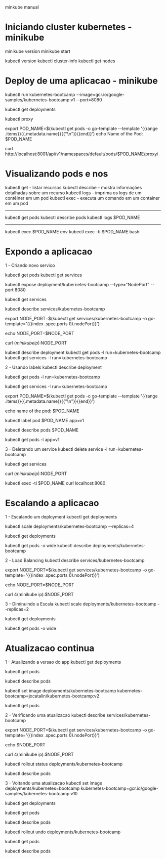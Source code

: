 minkube manual


Iniciando cluster kubernetes - minikube
=======================================
minikube version
minikube start

kubectl version
kubectl cluster-info
kubectl get nodes


Deploy de uma aplicacao - minikube
=======================================
kubectl run kubernetes-bootcamp --image=gcr.io/google-samples/kubernetes-bootcamp:v1 --port=8080

kubectl get deployments

kubectl proxy

export POD_NAME=$(kubectl get pods -o go-template --template '{{range .items}}{{.metadata.name}}{{"\n"}}{{end}}')
echo Name of the Pod: $POD_NAME

curl http://localhost:8001/api/v1/namespaces/default/pods/$POD_NAME/proxy/


Visualizando pods e nos
=======================================
kubectl get - listar recursos
kubectl describe - mostra informações detalhadas sobre um recurso
kubectl logs - imprima os logs de um contêiner em um pod
kubectl exec - executa um comando em um container em um pod

---
kubectl get pods
kubectl describe pods
kubectl logs $POD_NAME

---
kubectl exec $POD_NAME env
kubectl exec -ti $POD_NAME bash


Expondo a aplicacao
=======================================
1 - Criando novo servico

kubectl get pods
kubectl get services

kubectl expose deployment/kubernetes-bootcamp --type="NodePort" --port 8080

kubectl get services

kubectl describe services/kubernetes-bootcamp

export NODE_PORT=$(kubectl get services/kubernetes-bootcamp -o go-template='{{(index .spec.ports 0).nodePort}}')

echo NODE_PORT=$NODE_PORT

curl $(minikube ip):$NODE_PORT

kubectl describe deployment
kubectl get pods -l run=kubernetes-bootcamp
kubectl get services -l run=kubernetes-bootcamp

2 - Usando labels
kubectl describe deployment

kubectl get pods -l run=kubernetes-bootcamp

kubectl get services -l run=kubernetes-bootcamp

export POD_NAME=$(kubectl get pods -o go-template --template '{{range .items}}{{.metadata.name}}{{"\n"}}{{end}}')

echo name of the pod: $POD_NAME

kubectl label pod $POD_NAME app=v1

kubectl describe pods $POD_NAME

kubectl get pods -l app=v1

3 - Deletando um service
kubectl delete service -l run=kubernetes-bootcamp

kubectl get services

curl $(minikube ip):$NODE_PORT

kubectl exec -ti $POD_NAME curl localhost:8080


Escalando a aplicacao
=======================================
1 - Escalando um deployment
kubectl get deployments

kubectl scale deployments/kubernetes-bootcamp --replicas=4

kubectl get deployments

kubectl get pods -o wide
kubectl describe deployments/kubernetes-bootcamp

2 - Load Balancing
kubectl describe services/kubernetes-bootcamp

export NODE_PORT=$(kubectl get services/kubernetes-bootcamp -o go-template='{{(index .spec.ports 0).nodePort}}')

echo NODE_PORT=$NODE_PORT

curl 4(minikube ip):$NODE_PORT

3 - Diminuindo a Escala
kubectl scale deployments/kubernetes-bootcamp --replicas=2

kubectl get deployments

kubectl get pods -o wide



Atualizacao continua
=======================================
1 - Atualizando a versao do app
kubectl get deployments

kubectl get pods

kubectl describe pods

kubectl set image deployments/kubernetes-bootcamp kubernetes-bootcamp=jocatalin/kubernetes-bootcamp:v2

kubectl get pods

2 - Verificando uma atualizacao
kubectl describe services/kubernetes-bootcamp

export NODE_PORT=$(kubectl get services/kubernetes-bootcamp -o go-template='{{(index .spec.ports 0).nodePort}}')

echo $NODE_PORT

curl 4(minikube ip):$NODE_PORT

kubectl rollout status
deployments/kubernetes-bootcamp

kubectl describe pods


3 - Voltando uma atualizacao
kubectl set image deployments/kubernetes=bootcamp kubernetes-bootcamp=gcr.io/google-samples/kubernetes-bootcamp:v10

kubectl get deployments

kubectl get pods

kubectl describe pods

kubectl rollout undo deployments/kubernetes-bootcamp

kubectl get pods

kubectl describe pods
